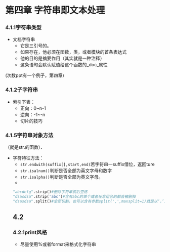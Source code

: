 # 第四章 字符串即文本处理
### 4.1.1字符串类型
- 文档字符串
  - 它是三引号的。
  - 如果存在，他必须在函数，类，或者模块的首条表达式
  - 他的目的是摘要作用（其实就是一种注释）
  - 这条语句会默认赋值给这个函数的_doc_属性


(次数ppt有一个例子，第四章)
### 4.1.2子字符串
- 索引下表：
  - 正向：0~n-1
  - 逆向：-1~-n
  - 切片的技巧
### 4.1.5字符串对象方法
（就是str.的函数）、
- 字符特征方法：
  - ```str.endwith(suffix[],start,end)```若字符串一suffix借位，返回ture
  - ```str.isalnum()```判断是否全部为英文字母和数字
  - ```str.isalpha()```判断是否全部为英文字母。
  - 
  ```python
  "abcdefg".strip()#删除字符串前后空格
  "dsasdsa".strip('abc')#含有abc的单个或者任意组合的都会被删掉
  "dsasdsa".split()#全部切割，也可以含有参数split(',',maxsplit=1)就是以‘，’为参考分割，并且只分一次。
  ```
  ## 4.2
  ### 4.2.1print风格
  - 尽量使用%或者format来格式化字符串


  